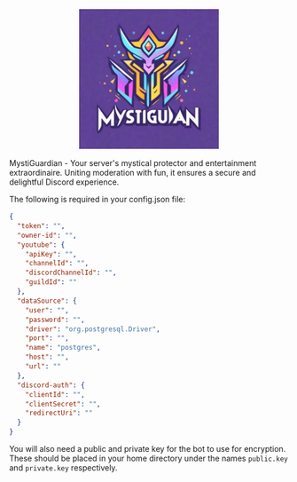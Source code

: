 <div align="center">
    <img src="logo.png" alt="logo" width="50%" height="50%">
</div>

MystiGuardian - Your server's mystical protector and entertainment extraordinaire. Uniting moderation with fun, it
ensures a secure and delightful Discord experience.

The following is required in your config.json file:

```json
{
  "token": "",
  "owner-id": "",
  "youtube": {
    "apiKey": "",
    "channelId": "",
    "discordChannelId": "",
    "guildId": ""
  },
  "dataSource": {
    "user": "",
    "password": "",
    "driver": "org.postgresql.Driver",
    "port": "",
    "name": "postgres",
    "host": "",
    "url": ""
  },
  "discord-auth": {
    "clientId": "",
    "clientSecret": "",
    "redirectUri": ""
  }
}
```

You will also need a public and private key for the bot to use for encryption. These should be placed in your home directory under the names `public.key` and `private.key` respectively.